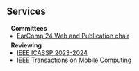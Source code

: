 ## Services

<h4 style="margin:0 10px 0;">Committees</h4>

<ul style="margin:0 0 5px;">
  <li><a href="http://esense.io/earcomp2024/"><autocolor>EarComp'24 Web and Publication chair</autocolor></a></li>
</ul>

<h4 style="margin:0 10px 0;">Reviewing</h4>

<ul style="margin:0 0 5px;">
  <li><a href="https://2025.ieeeicassp.org"><autocolor>IEEE ICASSP 2023-2024</autocolor></a></li>
  <li><a href="https://www.computer.org/csdl/journal/tm"><autocolor>IEEE Transactions on Mobile Computing</autocolor></a></li>
</ul>
